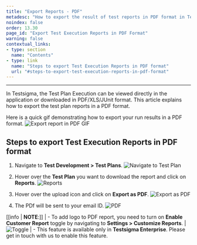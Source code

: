 ```yaml
---
title: "Export Reports - PDF"
metadesc: "How to export the result of test reports in PDF format in Testsigma"
noindex: false
order: 13.30
page_id: "Export Test Execution Reports in PDF Format"
warning: false
contextual_links:
- type: section
  name: "Contents"
- type: link
  name: "Steps to export Test Execution Reports in PDF format"
  url: "#steps-to-export-test-execution-reports-in-pdf-format"
---
```


---

In Testsigma, the Test Plan Execution can be viewed directly in the application or downloaded in PDF/XLS/JUnit format. This article explains how to export the test plan reports in a PDF format. 

Here is a quick gif demonstrating how to export your run results in a PDF format. 
![Export report in PDF GIF](https://s3.amazonaws.com/static-docs.testsigma.com/new_images/projects/applications/PDFExpRep.gif)

## **Steps to export Test Execution Reports in PDF format**
1. Navigate to **Test Development > Test Plans**. 
![Navigate to Test Plan](https://s3.amazonaws.com/static-docs.testsigma.com/new_images/projects/applications/testplannavigation.png)

2. Hover over the **Test Plan** you want to download the report and click on **Reports**.
![Reports](https://s3.amazonaws.com/static-docs.testsigma.com/new_images/projects/applications/clickonreports.png)

3. Hover over the upload icon and click on **Export as PDF**.
![Export as PDF](https://s3.amazonaws.com/static-docs.testsigma.com/new_images/projects/applications/pdfdropdown.png)

4. The PDf will be sent to your email ID.
![PDF](https://s3.amazonaws.com/static-docs.testsigma.com/new_images/projects/applications/PDFexport.png)


[[info | **NOTE**:]]
| - To add logo to PDF report, you need to turn on **Enable Customer Report** toggle by navigating to **Settings > Customize Reports**.
| ![Toggle](https://s3.amazonaws.com/static-docs.testsigma.com/new_images/projects/applications/toggle.png)
| - This feature is available only in **Testsigma Enterprise**. Please get in touch with us to enable this feature.
